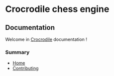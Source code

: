 # Crocrodile chess engine
## Documentation
Welcome in [Crocrodile](https://github.com/Virinas-code/Crocrodile/) documentation !
### Summary
- [Home](.)
- [Contributing](contributing.html)
